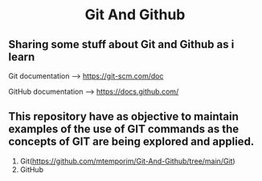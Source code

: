 # <center>Git And Github<center>

## Sharing some stuff about Git and Github as i learn

Git documentation    --> https://git-scm.com/doc

GitHub documentation --> https://docs.github.com/

## This repository have as objective to maintain examples of the use of GIT commands as the concepts of GIT are being explored and applied.

1. Git(https://github.com/mtemporim/Git-And-Github/tree/main/Git) 
1. GitHub 
